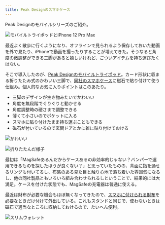 ```yaml
---
title: Peak Designのスマホケース
---
```

Peak Designのモバイルシリーズのご紹介。

![](https://lh3.googleusercontent.com/t7UtrLfkPp5U6WVRWlSf3-OoCTEAb32-oILs4JtSwHZm1qeaBYWqfR2hPVs7lKnmcAyQy1FVRC9jcPzk-Q69vGrFlUR5dW1JHNjY6z33kPfFLVkdkQu1I5t0_WE0IOh7-vsGu9rCEz4cEOFJWMeAvA "モバイルトライポッドとiPhone 12 Pro Max")

最近よく散歩に行くようになり、オフラインで見られるよう保存しておいた動画を外で見たり、iPhoneで動画を撮ったりすることが増えてきた。そうなると角度の微調整ができる三脚があると嬉しいけれど、ごついアイテムを持ち運びたくはない。

そこで導入したのが、[Peak Designのモバイルトライポッド](https://www.amazon.co.jp/dp/B09FRZPLL3)。カード形状に収まる折りたたみ式のかわいい三脚で、[同社のスマホケース](https://www.amazon.co.jp/dp/B09FP3HP7Z?)に磁石で貼り付けて使う仕組み。個人的なお気に入りポイントはこのあたり。

*   三脚のデザインが生き物みたいでかわいい
*   角度を無段階でぐりぐりと動かせる
*   角度調整時の硬さまで調整できる
*   薄くて小さいのでポケットに入る
*   スマホに貼り付けたまま持ち運ぶこともできる
*   磁石が付いているので玄関ドアとかに雑に貼り付けておける

![](https://lh3.googleusercontent.com/jF5Beh-kBvJ0Tb7qcXQBGbCoXmIT2TkeSYA3qSyyt_GdpG9ea5flaF3qb5ohBTDpbxCS-VJr2nMjztL98l5XrXoraZDFMBaeBvF1WNIOGwcBqvdYnbZ3N1IktU8MF-942QyupDb1rxSk-9RiyDvEGg "かわいい")

![](https://lh6.googleusercontent.com/o0LKL9ic8-iPVG4tbYfbWc5CKm24FbxGjvOsWfT1dm-3DFCNlQs1kYVginrAZkDnl3T50Eb6lEdDkgmdrcdskND6VD8PMKas3M4yb6QJBttdDiRlljE_qZTnMzNSDUePfTqHgqNwFVazFvg1rn6syQ "折りたたんだ様子")

最初は「MagSafeあるんだからケースあるの非効率的じゃない？バンパーで運用できるものを探したほうが良くない？」と思っていたものの、背面に指を通せるリングも付いてるし、布感のある見た目と触り心地で落ち着いた雰囲気になるし、他の同社製品ともいろいろ組み合わせられるしということで、結果的には大満足。ケースを付けた状態でも、MagSafeの充電器は普通に使える。

最近は財布が必要な機会もほぼ無くなってきたので、[スマホに付けられる財布](https://www.amazon.co.jp/dp/B09FSGW671)を必要なときだけ付けて外出している。これもスタンドと同じで、使わないときは磁石で適当なところに収納しておけるので、たいへん便利。

![](https://lh4.googleusercontent.com/ZCVL9nn0APwPR5LKKfcrKKXfuSEp0x7g3il-hmkWJoRMKgSJbELDqxU4OATM67nxI2NMzajjLDdAEls6bRt6Pp_B8aiAthVpChzpKn7P5giTVjgjxETNXrq-0eQTqzQGquay91gYTHuc4ZSkcnYwkQ "スリムウォレット")
